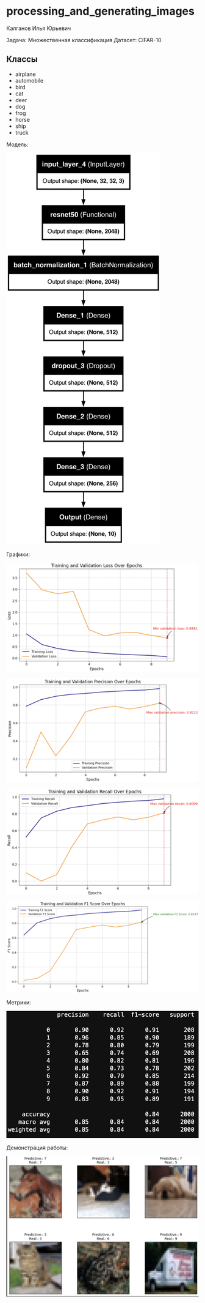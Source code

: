 # processing_and_generating_images

Калганов Илья Юрьевич 

Задача: Множественная классификация
Датасет: CIFAR-10

## Классы
* airplane
* automobile
* bird
* cat
* deer
* dog
* frog
* horse
* ship
* truck


Модель:

![image](https://github.com/full-metal0/processing_and_generating_images/blob/HW1/model_2.png)

Графики:

![image](https://github.com/full-metal0/processing_and_generating_images/blob/HW1/loss.png)

![image](https://github.com/full-metal0/processing_and_generating_images/blob/HW1/precision.png)

![image](https://github.com/full-metal0/processing_and_generating_images/blob/HW1/recall.png)

![image](https://github.com/full-metal0/processing_and_generating_images/blob/HW1/f1.png)

Метрики:

![image](https://github.com/full-metal0/processing_and_generating_images/blob/HW1/metrics.png)

Демонстрация работы:

![image](https://github.com/full-metal0/processing_and_generating_images/blob/HW1/images.png)
